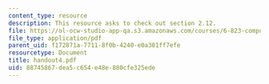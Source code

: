```yaml
---
content_type: resource
description: This resource asks to check out section 2.12.
file: https://ol-ocw-studio-app-qa.s3.amazonaws.com/courses/6-823-computer-system-architecture-fall-2005/88745867dea5c654e48e880cfe325ede_handout4.pdf
file_type: application/pdf
parent_uid: f172871a-7711-8f0b-4240-e0a301ff7efe
resourcetype: Document
title: handout4.pdf
uid: 88745867-dea5-c654-e48e-880cfe325ede
---
```

